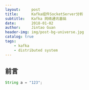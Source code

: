 ```yaml
---
layout:     post
title:      Kafka组件SocketServer分析
subtitle:   Kafka 网络通讯基础
date:       2018-01-02
author:     Jintao Guan
header-img: img/post-bg-universe.jpg
catalog: true
tags:
    - kafka
    - distributed system
---
```


## 前言

~~~java
String a = "123";
~~~